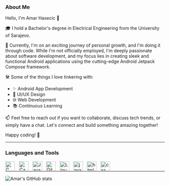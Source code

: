 <p> 

### About Me

Hello, I'm Amar Hasecic 👋

🎓 I hold a Bachelor's degree in Electrical Engineering from the University of Sarajevo.

🚀 Currently, I'm on an exciting journey of personal growth, and I'm doing it through code. While I'm not officially employed, I'm deeply passionate about software development, and my focus lies in creating sleek and functional Android applications using the cutting-edge Android Jetpack Compose framework.

🛠️ Some of the things I love tinkering with:
- ✨ Android App Development
- 🎨 UI/UX Design
- 🌐 Web Development
- 📚 Continuous Learning

📫 Feel free to reach out if you want to collaborate, discuss tech trends, or simply have a chat. Let's connect and build something amazing together!

Happy coding! 🚀

</p>

---


### Languages and Tools
<img align="left" alt="C" title="C" width="30px" style="padding-right:10px;"  src="https://cdn.jsdelivr.net/gh/devicons/devicon/icons/c/c-original.svg" />
<img align="left" alt="C++" title="C++" width="30px" style="padding-right:10px;" src="https://cdn.jsdelivr.net/gh/devicons/devicon/icons/cplusplus/cplusplus-original.svg" />
<img align="left" alt="Java" title="Java" width="30px" style="padding-right:10px;" src="https://cdn.jsdelivr.net/gh/devicons/devicon/icons/java/java-original.svg"/>
<img align="left" alt="Git" title="Git" width="30px" style="padding-right:10px;" src="https://cdn.jsdelivr.net/gh/devicons/devicon/icons/git/git-original.svg" />
<img align="left" alt="Linux" title="Linux" width="30px" style="padding-right:10px;" src="https://cdn.jsdelivr.net/gh/devicons/devicon/icons/linux/linux-original.svg" />
<img align="left" alt="javascript" title="javascript" width="30px" style="padding-right:10px;" src="https://cdn.jsdelivr.net/gh/devicons/devicon/icons/javascript/javascript-original.svg" /> 
<img align="left" alt="html" title="html" width="30px" style="padding-right:10px;" src="https://cdn.jsdelivr.net/gh/devicons/devicon/icons/html5/html5-plain-wordmark.svg" />   
<img align="left" alt="css" title="css" width="30px" style="padding-right:10px;" src="https://cdn.jsdelivr.net/gh/devicons/devicon/icons/css3/css3-plain-wordmark.svg" />   
</p>
<br>

---

![Amar's GitHub stats](https://github-readme-stats.vercel.app/api?username=amarhasecic&theme=onedark&show_icons=true)

